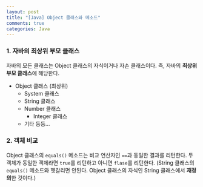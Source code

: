 ```yaml
---
layout: post
title: "[Java] Object 클래스와 메소드"
comments: true
categories: Java
---
```


### 1. 자바의 최상위 부모 클래스
자바의 모든 클래스는 Object 클래스의 자식이거나 자손 클래스이다. 즉, 자바의 **최상위 부모 클래스**에 해당한다.

- Object 클래스 (최상위)
	- System 클래스
	- String 클래스
	- Number 클래스
		- Integer 클래스
	- 기타 등등...

### 2. 객체 비교
Object 클래스의 `equals()` 메소드는 비교 연산자인 `==`과 동일한 결과를 리턴한다. 두 객체가 동일한 객체라면 `true`를 리턴하고 아니면 `flase`를 리턴한다. (String 클래스의 `equals()` 메소드와 헷갈리면 안된다. Object 클래스의 자식인 String 클래스에서 **재정의**한 것이다.)